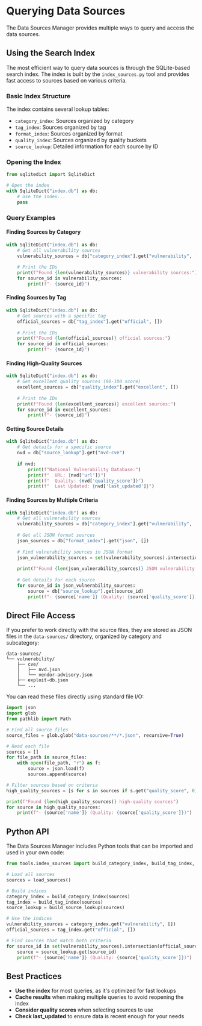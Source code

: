 # Querying Data Sources

The Data Sources Manager provides multiple ways to query and access the data sources.

## Using the Search Index

The most efficient way to query data sources is through the SQLite-based search index. The index is built by the `index_sources.py` tool and provides fast access to sources based on various criteria.

### Basic Index Structure

The index contains several lookup tables:

- `category_index`: Sources organized by category
- `tag_index`: Sources organized by tag
- `format_index`: Sources organized by format
- `quality_index`: Sources organized by quality buckets
- `source_lookup`: Detailed information for each source by ID

### Opening the Index

```python
from sqlitedict import SqliteDict

# Open the index
with SqliteDict("index.db") as db:
    # Use the index...
    pass
```

### Query Examples

#### Finding Sources by Category

```python
with SqliteDict("index.db") as db:
    # Get all vulnerability sources
    vulnerability_sources = db["category_index"].get("vulnerability", [])
    
    # Print the IDs
    print(f"Found {len(vulnerability_sources)} vulnerability sources:")
    for source_id in vulnerability_sources:
        print(f"- {source_id}")
```

#### Finding Sources by Tag

```python
with SqliteDict("index.db") as db:
    # Get sources with a specific tag
    official_sources = db["tag_index"].get("official", [])
    
    # Print the IDs
    print(f"Found {len(official_sources)} official sources:")
    for source_id in official_sources:
        print(f"- {source_id}")
```

#### Finding High-Quality Sources

```python
with SqliteDict("index.db") as db:
    # Get excellent quality sources (90-100 score)
    excellent_sources = db["quality_index"].get("excellent", [])
    
    # Print the IDs
    print(f"Found {len(excellent_sources)} excellent sources:")
    for source_id in excellent_sources:
        print(f"- {source_id}")
```

#### Getting Source Details

```python
with SqliteDict("index.db") as db:
    # Get details for a specific source
    nvd = db["source_lookup"].get("nvd-cve")
    
    if nvd:
        print(f"National Vulnerability Database:")
        print(f"  URL: {nvd['url']}")
        print(f"  Quality: {nvd['quality_score']}")
        print(f"  Last Updated: {nvd['last_updated']}")
```

#### Finding Sources by Multiple Criteria

```python
with SqliteDict("index.db") as db:
    # Get all vulnerability sources
    vulnerability_sources = db["category_index"].get("vulnerability", [])
    
    # Get all JSON format sources
    json_sources = db["format_index"].get("json", [])
    
    # Find vulnerability sources in JSON format
    json_vulnerability_sources = set(vulnerability_sources).intersection(json_sources)
    
    print(f"Found {len(json_vulnerability_sources)} JSON vulnerability sources")
    
    # Get details for each source
    for source_id in json_vulnerability_sources:
        source = db["source_lookup"].get(source_id)
        print(f"- {source['name']} (Quality: {source['quality_score']})")
```

## Direct File Access

If you prefer to work directly with the source files, they are stored as JSON files in the `data-sources/` directory, organized by category and subcategory:

```
data-sources/
└── vulnerability/
    ├── cve/
    │   ├── nvd.json
    │   └── vendor-advisory.json
    ├── exploit-db.json
    └── ...
```

You can read these files directly using standard file I/O:

```python
import json
import glob
from pathlib import Path

# Find all source files
source_files = glob.glob("data-sources/**/*.json", recursive=True)

# Read each file
sources = []
for file_path in source_files:
    with open(file_path, "r") as f:
        source = json.load(f)
        sources.append(source)

# Filter sources based on criteria
high_quality_sources = [s for s in sources if s.get("quality_score", 0) >= 90]

print(f"Found {len(high_quality_sources)} high-quality sources")
for source in high_quality_sources:
    print(f"- {source['name']} (Quality: {source['quality_score']})")
```

## Python API

The Data Sources Manager includes Python tools that can be imported and used in your own code:

```python
from tools.index_sources import build_category_index, build_tag_index, build_source_lookup

# Load all sources
sources = load_sources()

# Build indices
category_index = build_category_index(sources)
tag_index = build_tag_index(sources)
source_lookup = build_source_lookup(sources)

# Use the indices
vulnerability_sources = category_index.get("vulnerability", [])
official_sources = tag_index.get("official", [])

# Find sources that match both criteria
for source_id in set(vulnerability_sources).intersection(official_sources):
    source = source_lookup.get(source_id)
    print(f"- {source['name']} (Quality: {source['quality_score']})")
```

## Best Practices

- **Use the index** for most queries, as it's optimized for fast lookups
- **Cache results** when making multiple queries to avoid reopening the index
- **Consider quality scores** when selecting sources to use
- **Check last_updated** to ensure data is recent enough for your needs